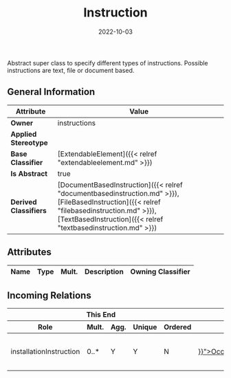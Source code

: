 ﻿---
title: Instruction
toc: false
type: specs
date: "2022-10-03"
draft: false
specification: VEC
version: 2.0.1
documentType: "Recommendation"
elementType: Class
classes:
  - Instruction
menu_name: vec-2.0.1
---
<p>Abstract super class to specify different types of instructions. Possible instructions are text, file or document based.  </p>

## General Information

| Attribute               | Value |
|-------------------------|-------|
| **Owner**               | instructions |
| **Applied Stereotype**  |   |
| **Base Classifier**     | [ExtendableElement]({{< relref "extendableelement.md" >}})<br/>  |
| **Is Abstract**         | true |
| **Derived Classifiers** | [DocumentBasedInstruction]({{< relref "documentbasedinstruction.md" >}}), [FileBasedInstruction]({{< relref "filebasedinstruction.md" >}}), [TextBasedInstruction]({{< relref "textbasedinstruction.md" >}}) |

## Attributes
|  Name  |  Type  |  Mult.  |  Description  |  Owning Classifier  |
|--------|--------|---------|---------------|--------------|


##  Incoming Relations
<table>
    <thead>
        <tr>
           <th colspan="5">This End</th>
           <th colspan="2">Other End</th>
           <th colspan="1">General</th>
        </tr>
        <tr>
           <th>Role</th>
           <th>Mult.</th>
           <th>Agg.</th>
           <th>Unique</th>
           <th>Ordered</th>
           <th>Type</th>
           <th>Mult.</th>
           <th>Description</th>
        </tr>
    <thead>
    <tbody>
    <tr>
        <td>installationInstruction</td>
        <td>0..*</td>
        <td>Y</td>
        <td>Y</td>
        <td>N</td>
        <td><a href="{{< relref "occurrenceorusage.md" >}}">OccurrenceOrUsage</a></td>
        <td>0..1</td>
        <td>Room to specify InstallationInstruction(s) for the OccurrenceOrUsage.</td>
    </tr>
    </tbody>
</table>



